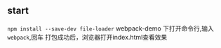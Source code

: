 
## start

`npm install --save-dev file-loader`
webpack-demo 下打开命令行,输入`webpack`,回车
打包成功后，浏览器打开index.html查看效果